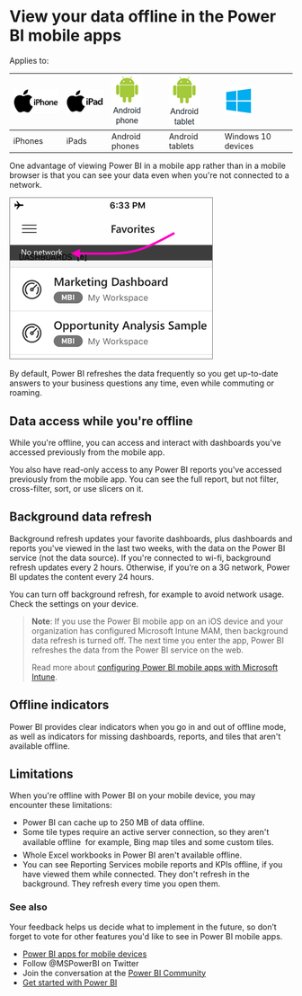 <properties 
   pageTitle="View your data offline in the Power BI mobile apps"
   description="Read about an advantage of viewing Power BI in a mobile app rather than in a mobile browser: you can see your data even when you're not connected to a network."
   services="powerbi" 
   documentationCenter="" 
   authors="maggiesMSFT" 
   manager="erikre" 
   backup=""
   editor=""
   tags=""
   qualityFocus="no"
   qualityDate=""/>
 
<tags
   ms.service="powerbi"
   ms.devlang="NA"
   ms.topic="article"
   ms.tgt_pltfrm="NA"
   ms.workload="powerbi"
   ms.date="03/13/2017"
   ms.author="maggies"/>

# View your data offline in the Power BI mobile apps

Applies to:

| ![iPhone](media/powerbi-mobile-offline-android/iphone-logo-50-px.png) | ![iPad](media/powerbi-mobile-offline-android/ipad-logo-50-px.png) | ![Android phone](media/powerbi-mobile-offline-android/android-phone-logo-50-px.png) | ![Android tablet](media/powerbi-mobile-offline-android/android-tablet-logo-50-px.png) | ![Windows 10](media/powerbi-mobile-offline-android/win-10-logo-50-px.png) |
|:------------------------|:----------------------------|:----------------------------|:----------------------------------------|:-----------------|
| iPhones | iPads | Android phones | Android tablets | Windows 10 devices |


One advantage of viewing Power BI in a mobile app rather than in a mobile browser is that you can see your data even when you're not connected to a network. 

![](media/powerbi-mobile-offline-android/power-bi-iphone-no-network.png)


By default, Power BI refreshes the data frequently so you get up-to-date answers to your business questions any time, even while commuting or roaming.

## Data access while you're offline

While you're offline, you can access and interact with dashboards you've accessed previously from the mobile app.

You also have read-only access to any Power BI reports you've accessed previously from the mobile app. You can see the full report, but not filter, cross-filter, sort, or use slicers on it.

## Background data refresh

Background refresh updates your favorite dashboards, plus dashboards and reports you've viewed in the last two weeks, with the data on the Power BI service (not the data source). If you're connected to wi-fi, background refresh updates every 2 hours. Otherwise, if you’re on a 3G network, Power BI updates the content every 24 hours.

You can turn off background refresh, for example to avoid network usage. Check the settings on your device.

>**Note**: If you use the Power BI mobile app on an iOS device and your organization has configured Microsoft Intune MAM, then background data refresh is turned off. The next time you enter the app, Power BI refreshes the data from the Power BI service on the web.
>
>Read more about [configuring Power BI mobile apps with Microsoft Intune](powerbi-admin-mobile-intune.md). 

## Offline indicators

Power BI provides clear indicators when you go in and out of offline mode, as well as indicators for missing dashboards, reports, and tiles that aren't available offline.

## Limitations
When you're offline with Power BI on your mobile device, you may encounter these limitations:

-   Power BI can cache up to 250 MB of data offline.
-   Some tile types require an active server connection, so they aren't available offline &#151; for example, Bing map tiles and some custom tiles.
-   Whole Excel workbooks in Power BI aren't available offline.
-   You can see Reporting Services mobile reports and KPIs offline, if you have viewed them while connected. They don't refresh in the background. They refresh every time you open them. 

### See also

Your feedback helps us decide what to implement in the future, so don’t forget to vote for other features you'd like to see in Power BI mobile apps. 

-   [Power BI apps for mobile devices](powerbi-power-bi-apps-for-mobile-devices.md)
-   Follow @MSPowerBI on Twitter
-   Join the conversation at the [Power BI Community](http://community.powerbi.com/)
-   [Get started with Power BI](powerbi-service-get-started.md)

